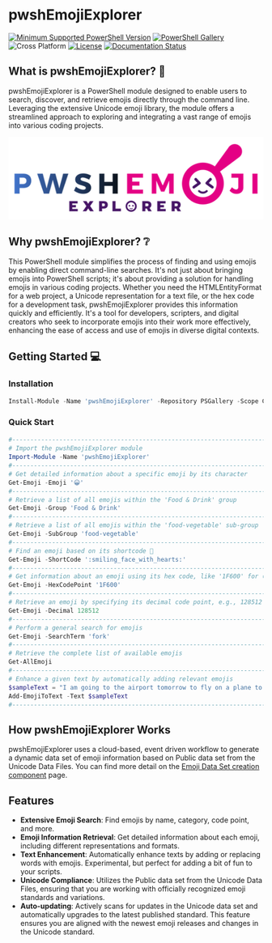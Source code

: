 # pwshEmojiExplorer

[![Minimum Supported PowerShell Version](https://img.shields.io/badge/PowerShell-5.1+-purple.svg)](https://github.com/PowerShell/PowerShell) [![PowerShell Gallery][psgallery-img]][psgallery-site] ![Cross Platform](https://img.shields.io/badge/platform-windows%20%7C%20macos%20%7C%20linux-lightgrey) [![License][license-badge]](LICENSE) [![Documentation Status](https://readthedocs.org/projects/pwshemojiexplorer/badge/?version=latest)](https://pwshemojiexplorer.readthedocs.io/en/latest/?badge=latest)

[psgallery-img]:   https://img.shields.io/powershellgallery/dt/pwshEmojiExplorer?label=Powershell%20Gallery&logo=powershell
[psgallery-site]:  https://www.powershellgallery.com/packages/pwshEmojiExplorer
[psgallery-v1]:    https://www.powershellgallery.com/packages/pwshEmojiExplorer/0.8.1
[license-badge]:   https://img.shields.io/github/license/techthoughts2/pwshEmojiExplorer

## What is pwshEmojiExplorer? 🤔

pwshEmojiExplorer is a PowerShell module designed to enable users to search, discover, and retrieve emojis directly through the command line. Leveraging the extensive Unicode emoji library, the module offers a streamlined approach to exploring and integrating a vast range of emojis into various coding projects.

<p align="center">
    <img src="assets/pwshEmojiExplorer.png" alt="pwshEmojiExplorer Logo" >
</p>

## Why pwshEmojiExplorer? ❔

This PowerShell module simplifies the process of finding and using emojis by enabling direct command-line searches. It's not just about bringing emojis into PowerShell scripts; it's about providing a solution for handling emojis in various coding projects. Whether you need the HTMLEntityFormat for a web project, a Unicode representation for a text file, or the hex code for a development task, pwshEmojiExplorer provides this information quickly and efficiently. It's a tool for developers, scripters, and digital creators who seek to incorporate emojis into their work more effectively, enhancing the ease of access and use of emojis in diverse digital contexts.

## Getting Started 💻

### Installation

```powershell
Install-Module -Name 'pwshEmojiExplorer' -Repository PSGallery -Scope CurrentUser
```

### Quick Start

```powershell
#-------------------------------------------------------------------------------------
# Import the pwshEmojiExplorer module
Import-Module -Name 'pwshEmojiExplorer'
#-------------------------------------------------------------------------------------
# Get detailed information about a specific emoji by its character
Get-Emoji -Emoji '😀'
#-------------------------------------------------------------------------------------
# Retrieve a list of all emojis within the 'Food & Drink' group
Get-Emoji -Group 'Food & Drink'
#-------------------------------------------------------------------------------------
# Retrieve a list of all emojis within the 'food-vegetable' sub-group
Get-Emoji -SubGroup 'food-vegetable'
#-------------------------------------------------------------------------------------
# Find an emoji based on its shortcode 🥰
Get-Emoji -ShortCode ':smiling_face_with_hearts:'
#-------------------------------------------------------------------------------------
# Get information about an emoji using its hex code, like '1F600' for 😀
Get-Emoji -HexCodePoint '1F600'
#-------------------------------------------------------------------------------------
# Retrieve an emoji by specifying its decimal code point, e.g., 128512 for 😀
Get-Emoji -Decimal 128512
#-------------------------------------------------------------------------------------
# Perform a general search for emojis
Get-Emoji -SearchTerm 'fork'
#-------------------------------------------------------------------------------------
# Retrieve the complete list of available emojis
Get-AllEmoji
#-------------------------------------------------------------------------------------
# Enhance a given text by automatically adding relevant emojis
$sampleText = "I am going to the airport tomorrow to fly on a plane to Spain. Before I take off I'm going to eat some food. I've heard they have good restaurants at the terminal. Hopefully they have something spicy. You know how much I like hot food! I'm so excited to see you! Can't wait to see you! Love you!"
Add-EmojiToText -Text $sampleText
#-------------------------------------------------------------------------------------
```

## How pwshEmojiExplorer Works

pwshEmojiExplorer uses a cloud-based, event driven workflow to generate a dynamic data set of emoji information based on Public data set from the Unicode Data Files. You can find more detail on the [Emoji Data Set creation component](pwshEmojiExplorer_data_workflow.md) page.

## Features

- **Extensive Emoji Search**: Find emojis by name, category, code point, and more.
- **Emoji Information Retrieval**: Get detailed information about each emoji, including different representations and formats.
- **Text Enhancement**: Automatically enhance texts by adding or replacing words with emojis. Experimental, but perfect for adding a bit of fun to your scripts.
- **Unicode Compliance**: Utilizes the Public data set from the Unicode Data Files, ensuring that you are working with officially recognized emoji standards and variations.
- **Auto-updating**: Actively scans for updates in the Unicode data set and automatically upgrades to the latest published standard. This feature ensures you are aligned with the newest emoji releases and changes in the Unicode standard.
